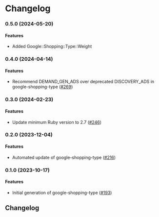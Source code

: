 # Changelog

### 0.5.0 (2024-05-20)

#### Features

* Added Google::Shopping::Type::Weight 

### 0.4.0 (2024-04-14)

#### Features

* Recommend DEMAND_GEN_ADS over deprecated DISCOVERY_ADS in google-shopping-type ([#269](https://github.com/googleapis/common-protos-ruby/issues/269)) 

### 0.3.0 (2024-02-23)

#### Features

* Update minimum Ruby version to 2.7 ([#246](https://github.com/googleapis/common-protos-ruby/issues/246)) 

### 0.2.0 (2023-12-04)

#### Features

* Automated update of google-shopping-type ([#216](https://github.com/googleapis/common-protos-ruby/issues/216)) 

### 0.1.0 (2023-10-17)

#### Features

* Initial generation of google-shopping-type ([#193](https://github.com/googleapis/common-protos-ruby/issues/193)) 

## Changelog
